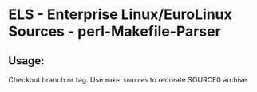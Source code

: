 # ELS - Enterprise Linux/EuroLinux Sources - perl-Makefile-Parser
 
## Usage:
  Checkout branch or tag. Use `make sources` to recreate  SOURCE0 archive.
